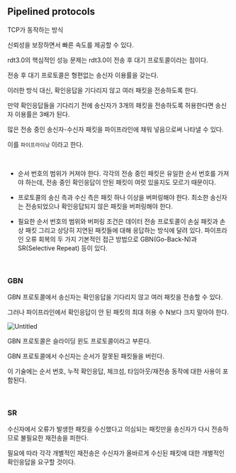 ## Pipelined protocols

TCP가 동작하는 방식

신뢰성을 보장하면서 빠른 속도를 제공할 수 있다.

rdt3.0의 핵심적인 성능 문제는 rdt3.0이 전송 후 대기 프로토콜이라는 점이다.

전송 후 대기 프로토콜은 형편없는 송신자 이용률을 갖는다.

이러한 방식 대신, 확인응답을 기다리지 않고 여러 패킷을 전송하도록 한다.

만약 확인응답들을 기다리기 전에 송신자가 3개의 패킷을 전송하도록 허용한다면 송신자 이용률은 3배가 된다.

많은 전송 중인 송신자-수신자 패킷을 파이프라인에 채워 넣음으로써 나타낼 수 있다.

이를 `파이프라이닝` 이라고 한다.

<br />

- 순서 번호의 범위가 커져야 한다.
  각각의 전송 중인 패킷은 유일한 순서 번호를 가져야 하는데, 전송 중인 확인응답이 안된 패킷이 여럿 있을지도 모르기 때문이다.

- 프로토콜의 송신 측과 수신 측은 패킷 하나 이상을 버퍼링해야 한다.
  최소한 송신자는 전송되었으나 확인응답되지 않은 패킷을 버퍼링해야 한다.

- 필요한 순서 번호의 범위와 버퍼링 조건은 데이터 전송 프로토콜이 손실 패킷과 손상 패킷 그리고 상당히 지연된 패킷들에 대해 응답하는 방식에 달려 있다.
  파이프라인 오류 회복의 두 가지 기본적인 접근 방법으로 GBN(Go-Back-N)과 SR(Selective Repeat) 등이 있다.

<br />

### GBN

GBN 프로토콜에서 송신자는 확인응답을 기다리지 않고 여러 패킷을 전송할 수 있다.

그러나 파이프라인에서 확인응답이 안 된 패킷의 최대 허용 수 N보다 크지 말아야 한다.

![Untitled](https://prod-files-secure.s3.us-west-2.amazonaws.com/8f34238a-246a-4ffd-8d8a-f3a45a9148ed/8fe2fde3-fa0a-4695-bfca-5444e63f3bf1/Untitled.png)

GBN 프로토콜은 슬라이딩 윈도 프로토콜이라고 부른다.

GBN 프로토콜에서 수신자는 순서가 잘못된 패킷들을 버린다.

이 기술에는 순서 번호, 누적 확인응답, 체크섬, 타임아웃/재전송 동작에 대한 사용이 포함된다.

<br />

### SR

수신자에서 오류가 발생한 패킷을 수신했다고 의심되는 패킷만을 송신자가 다시 전송하므로 불필요한 재전송을 피한다.

필요에 따라 각각 개별적인 재전송은 수신자가 올바르게 수신된 패킷에 대한 개별적인 확인응답을 요구할 것이다.
